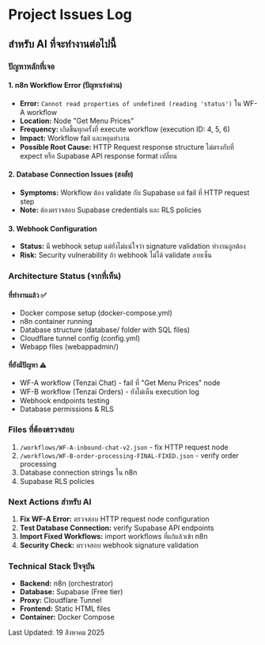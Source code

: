 # Project Issues Log

## สำหรับ AI ที่จะทำงานต่อไปนี้

### ปัญหาหลักที่เจอ

#### 1. n8n Workflow Error (ปัญหาเร่งด่วน)
- **Error:** `Cannot read properties of undefined (reading 'status')` ใน WF-A workflow
- **Location:** Node "Get Menu Prices" 
- **Frequency:** เกิดขึ้นทุกครั้งที่ execute workflow (execution ID: 4, 5, 6)
- **Impact:** Workflow fail และหยุดทำงาน
- **Possible Root Cause:** HTTP Request response structure ไม่ตรงกับที่ expect หรือ Supabase API response format เปลี่ยน

#### 2. Database Connection Issues (สงสัย)
- **Symptoms:** Workflow ต้อง validate กับ Supabase แต่ fail ที่ HTTP request step
- **Note:** ต้องตรวจสอบ Supabase credentials และ RLS policies

#### 3. Webhook Configuration
- **Status:** มี webhook setup แต่ยังไม่แน่ใจว่า signature validation ทำงานถูกต้อง
- **Risk:** Security vulnerability ถ้า webhook ไม่ได้ validate ลายเซ็น

### Architecture Status (จากที่เห็น)

#### ที่ทำงานแล้ว ✅
- Docker compose setup (docker-compose.yml)
- n8n container running
- Database structure (database/ folder with SQL files)
- Cloudflare tunnel config (config.yml)
- Webapp files (webappadmin/)

#### ที่ยังมีปัญหา ⚠️
- WF-A workflow (Tenzai Chat) - fail ที่ "Get Menu Prices" node
- WF-B workflow (Tenzai Orders) - ยังไม่เห็น execution log
- Webhook endpoints testing
- Database permissions & RLS

### Files ที่ต้องตรวจสอบ
1. `/workflows/WF-A-inbound-chat-v2.json` - fix HTTP request node
2. `/workflows/WF-B-order-processing-FINAL-FIXED.json` - verify order processing
3. Database connection strings ใน n8n
4. Supabase RLS policies

### Next Actions สำหรับ AI
1. **Fix WF-A Error:** ตรวจสอบ HTTP request node configuration
2. **Test Database Connection:** verify Supabase API endpoints
3. **Import Fixed Workflows:** import workflows ที่แก้แล้วเข้า n8n
4. **Security Check:** ตรวจสอบ webhook signature validation

### Technical Stack ปัจจุบัน
- **Backend:** n8n (orchestrator)
- **Database:** Supabase (Free tier)
- **Proxy:** Cloudflare Tunnel
- **Frontend:** Static HTML files
- **Container:** Docker Compose

Last Updated: 19 สิงหาคม 2025